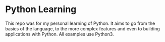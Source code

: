 # Python Learning

This repo was for my personal learning of Python. It aims to go from the basics of the language, to the more complex features and even to building applications with Python. All examples use Python3.